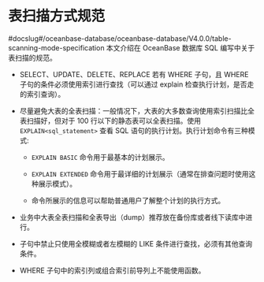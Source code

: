 # 表扫描方式规范
#docslug#/oceanbase-database/oceanbase-database/V4.0.0/table-scanning-mode-specification
本文介绍在 OceanBase 数据库 SQL 编写中关于表扫描的规范。

* SELECT、UPDATE、DELETE、REPLACE 若有 WHERE 子句，且 WHERE 子句的条件必须使用索引进行查找（可以通过 explain 检查执行计划，是否走的索引查询）。

* 尽量避免大表的全表扫描：一般情况下，大表的大多数查询使用索引扫描比全表扫描好，但对于 100 行以下的静态表可以全表扫描。使用 `EXPLAIN<sql_statement>` 查看 SQL 语句的执行计划。执行计划命令有三种模式:

  * `EXPLAIN BASIC` 命令用于最基本的计划展示。

  * `EXPLAIN EXTENDED` 命令用于最详细的计划展示（通常在排查问题时使用这种展示模式）。

  * 命令所展示的信息可以帮助普通用户了解整个计划的执行方式。

* 业务中大表全表扫描和全表导出（dump）推荐放在备份库或者线下读库中进行。

* 子句中禁止只使用全模糊或者左模糊的 LIKE 条件进行查找，必须有其他查询条件。

* WHERE 子句中的索引列或组合索引前导列上不能使用函数。
